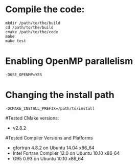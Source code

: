 

# Compile the code:
    mkdir /path/to/the/build
    cd /path/to/the/build
    cmake /path/to/the/code
    make
    make test

# Enabling OpenMP parallelism
    -DUSE_OPENMP=YES

# Changing the install path
    -DCMAKE_INSTALL_PREFIX=/path/to/install

#Tested CMake versions:
  - v2.8.2

#Tested Compiler Versions and Platforms
  - gfortran 4.8.2 on Ubuntu 14.04 x86_64
  - Intel Fortran Compiler 12.0 on Ubuntu 10.10 x86_64
  - G95 0.93 on Ubuntu 10.10 x86_64

